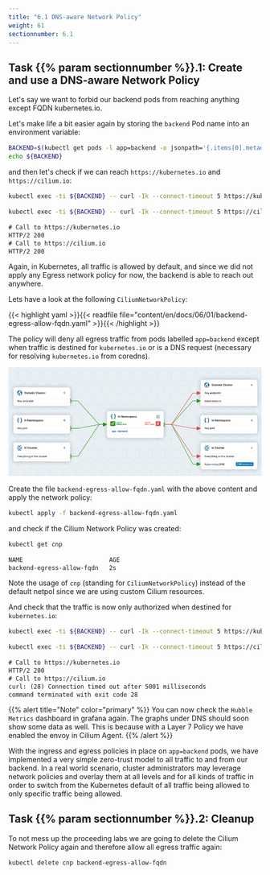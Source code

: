 ```yaml
---
title: "6.1 DNS-aware Network Policy"
weight: 61
sectionnumber: 6.1
---
```



## Task {{% param sectionnumber %}}.1: Create and use a DNS-aware Network Policy

Let's say we want to forbid our backend pods from reaching anything except FQDN kubernetes.io.

Let's make life a bit easier again by storing the `backend` Pod name into an environment variable:

```bash
BACKEND=$(kubectl get pods -l app=backend -o jsonpath='{.items[0].metadata.name}')
echo ${BACKEND}
```

and then let's check if we can reach `https://kubernetes.io` and `https://cilium.io`:

```bash
kubectl exec -ti ${BACKEND} -- curl -Ik --connect-timeout 5 https://kubernetes.io | head -1
```

```bash
kubectl exec -ti ${BACKEND} -- curl -Ik --connect-timeout 5 https://cilium.io | head -1
```

```
# Call to https://kubernetes.io 
HTTP/2 200 
# Call to https://cilium.io
HTTP/2 200 
```

Again, in Kubernetes, all traffic is allowed by default, and since we did not apply any Egress network policy for now, the backend is able to reach out anywhere.

Lets have a look at the following `CiliumNetworkPolicy`:

{{< highlight yaml >}}{{< readfile file="content/en/docs/06/01/backend-egress-allow-fqdn.yaml" >}}{{< /highlight >}}

The policy will deny all egress traffic from pods labelled `app=backend` except when traffic is destined for `kubernetes.io` or is a DNS request (necessary for resolving `kubernetes.io` from coredns).

![Cilium Editor - DNS-aware Network Policy](cilium_dns_policy.png)

Create the file `backend-egress-allow-fqdn.yaml` with the above content and apply the network policy:

```bash
kubectl apply -f backend-egress-allow-fqdn.yaml
```

and check if the Cilium Network Policy was created:

```bash
kubectl get cnp                                
```

```
NAME                        AGE
backend-egress-allow-fqdn   2s
```

Note the usage of `cnp` (standing for `CiliumNetworkPolicy`) instead of the default netpol since we are using custom Cilium resources.

And check that the traffic is now only authorized when destined for `kubernetes.io`:

```bash
kubectl exec -ti ${BACKEND} -- curl -Ik --connect-timeout 5 https://kubernetes.io | head -1
```

```bash
kubectl exec -ti ${BACKEND} -- curl -Ik --connect-timeout 5 https://cilium.io | head -1
```

```
# Call to https://kubernetes.io 
HTTP/2 200 
# Call to https://cilium.io
curl: (28) Connection timed out after 5001 milliseconds
command terminated with exit code 28

```
{{% alert title="Note" color="primary" %}}
You can now check the `Hubble Metrics` dashboard in grafana again. The graphs under DNS should soon show some data as well. This is because with a Layer 7 Policy we have enabled the envoy in Cilium Agent.
{{% /alert %}}

With the ingress and egress policies in place on `app=backend` pods, we have implemented a very simple zero-trust model to all traffic to and from our backend. In a real world scenario, cluster administrators may leverage network policies and overlay them at all levels and for all kinds of traffic in order to switch from the Kubernetes default of all traffic being allowed to only specific traffic being allowed.


## Task {{% param sectionnumber %}}.2: Cleanup

To not mess up the proceeding labs we are going to delete the Cilium Network Policy again and therefore allow all egress traffic again:

```bash
kubectl delete cnp backend-egress-allow-fqdn
```
